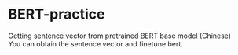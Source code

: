 # BERT-practice
Getting sentence vector from pretrained BERT base model (Chinese)
<br>You can obtain the sentence vector and finetune bert.
